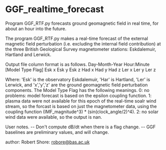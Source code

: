 # GGF_realtime_forecast
Program GGF_RTF.py forecasts ground geomagnetic field in real time, for about an hour into the future.

The program GGF_RTF.py makes a real-time forecast of the external magnetic field perturbation (i.e. 
 excluding the internal field contribution) at the three British Geological 
 Survey magnetometer stations: Eskdalemuir, Hartland and Lerwick.
 
 Output file column format is as follows.
  Day-Month-Year    Hour:Minute    [Model Type Flag]    Esk x    Esk y    Esk z    Had x    Had y    Had z    Ler x    Ler y    Ler z

 Where: 
 'Esk' is the observatory Eskdalemuir, 'Har' is Hartland, 'Ler' is 
  Lerwick, and 'x','y','z' are the ground geomagnetic field perturbation 
  components.
 The Model Type Flag has the following meanings.
  0: no problems: model forecast is based on the epsilon coupling function.
  1: plasma data were not available for this epoch of the real-time soalr wind 
      stream, so the forcast is based on just the magnetometer data, using the
      coupling function (IMF_magnitude^3) * (sin(clock_angle/2)^4).
  2: no solar wind data were available, so the output is nan.

 User notes.
 -- Don't compute dB/dt when there is a flag change.
 -- GGF baselines are preliminary values, and will change.
 
author: Robert Shore: robore@bas.ac.uk
